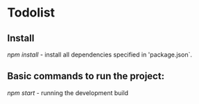 # Todolist

## Install
*npm install* - install all dependencies specified in 'package.json`.

## Basic commands to run the project:  
*npm start* - running the development build
